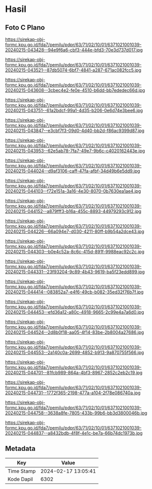 # Hasil

## Foto C Plano

https://sirekap-obj-formc.kpu.go.id/fda7/pemilu/pdpr/63/71/02/10/01/6371021001039-20240215-043428--94e9f6a6-cbf3-444e-bfd3-70e3d737d017.jpg

https://sirekap-obj-formc.kpu.go.id/fda7/pemilu/pdpr/63/71/02/10/01/6371021001039-20240215-043521--87db5074-6bf7-4841-a287-671ac082fcc5.jpg

https://sirekap-obj-formc.kpu.go.id/fda7/pemilu/pdpr/63/71/02/10/01/6371021001039-20240215-043608--3cbec4e2-fe0e-4510-b6dd-bb7ededec66d.jpg

https://sirekap-obj-formc.kpu.go.id/fda7/pemilu/pdpr/63/71/02/10/01/6371021001039-20240215-043751--61a2bdcf-99a1-4d35-b206-0e6d74e3bee6.jpg

https://sirekap-obj-formc.kpu.go.id/fda7/pemilu/pdpr/63/71/02/10/01/6371021001039-20240215-043847--e3cbf7f3-09d0-4d40-bb2d-f86ac9399d87.jpg

https://sirekap-obj-formc.kpu.go.id/fda7/pemilu/pdpr/63/71/02/10/01/6371021001039-20240215-043953--62e5ab78-7fa7-49e7-9b6c-c4020162443e.jpg

https://sirekap-obj-formc.kpu.go.id/fda7/pemilu/pdpr/63/71/02/10/01/6371021001039-20240215-044024--d9af3106-caff-47fa-afbf-34d49b6e5dd9.jpg

https://sirekap-obj-formc.kpu.go.id/fda7/pemilu/pdpr/63/71/02/10/01/6371021001039-20240215-044103--f72e151a-3a16-4e30-8070-0b7630ea1ae4.jpg

https://sirekap-obj-formc.kpu.go.id/fda7/pemilu/pdpr/63/71/02/10/01/6371021001039-20240215-044152--a879fff3-b16a-455c-8893-44979293c912.jpg

https://sirekap-obj-formc.kpu.go.id/fda7/pemilu/pdpr/63/71/02/10/01/6371021001039-20240215-044226--66a094e7-d030-4211-80ff-b9b54a2dce43.jpg

https://sirekap-obj-formc.kpu.go.id/fda7/pemilu/pdpr/63/71/02/10/01/6371021001039-20240215-044303--b0e4c52a-8c6c-415d-891f-9988eac92c2c.jpg

https://sirekap-obj-formc.kpu.go.id/fda7/pemilu/pdpr/63/71/02/10/01/6371021001039-20240215-044331--23f93204-9c89-4b43-9619-ba5f23edd899.jpg

https://sirekap-obj-formc.kpu.go.id/fda7/pemilu/pdpr/63/71/02/10/01/6371021001039-20240215-044414--083852a7-e4f6-49cb-b082-35ed32f76b7f.jpg

https://sirekap-obj-formc.kpu.go.id/fda7/pemilu/pdpr/63/71/02/10/01/6371021001039-20240215-044453--efd36a12-a80c-4918-9665-2c99e4a7a6d0.jpg

https://sirekap-obj-formc.kpu.go.id/fda7/pemilu/pdpr/63/71/02/10/01/6371021001039-20240215-044524--2d8b0f18-aa05-4f14-83be-2b8004a27686.jpg

https://sirekap-obj-formc.kpu.go.id/fda7/pemilu/pdpr/63/71/02/10/01/6371021001039-20240215-044553--2a140c0a-2699-4852-b913-9a870755f566.jpg

https://sirekap-obj-formc.kpu.go.id/fda7/pemilu/pdpr/63/71/02/10/01/6371021001039-20240215-044701--81fcb989-864a-4bf3-8967-2852c2eb2c19.jpg

https://sirekap-obj-formc.kpu.go.id/fda7/pemilu/pdpr/63/71/02/10/01/6371021001039-20240215-044731--1772f365-2198-477a-a104-2f78e086740a.jpg

https://sirekap-obj-formc.kpu.go.id/fda7/pemilu/pdpr/63/71/02/10/01/6371021001039-20240215-044758--3638a8fe-7805-433b-99b6-bb3d3800046b.jpg

https://sirekap-obj-formc.kpu.go.id/fda7/pemilu/pdpr/63/71/02/10/01/6371021001039-20240215-044837--a8432bdb-4f8f-4e1c-be7a-66b74dc1973b.jpg


## Metadata

| Key        | Value               |
| ---------- | ------------------- |
| Time Stamp | 2024-02-17 13:05:41 |
| Kode Dapil | 6302                |



